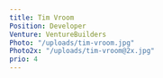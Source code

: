 ```yaml
---
title: Tim Vroom
Position: Developer
Venture: VentureBuilders
Photo: "/uploads/tim-vroom.jpg"
Photo2x: "/uploads/tim-vroom@2x.jpg"
prio: 4
---
```


